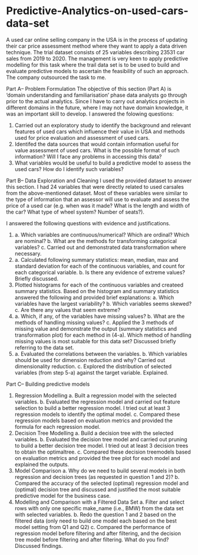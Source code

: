 # Predictive-Analytics-on-used-cars-data-set
A used car online selling company in the USA is in the process of updating their car price assessment method where they want to apply a data driven technique. The trial dataset consists of 25 variables describing 23531 car sales from 2019 to 2020. The management is very keen to apply predictive modelling for this task where the trail data set is to be used to build and evaluate predictive models to ascertain the feasibility of such an approach. The company outsourced the task to me.

Part A– Problem Formulation 
The objective of this section (Part A) is ‘domain understanding and familiarisation’ phase data analysts go through prior to the actual analytics. Since I have to 
carry out analytics projects in different domains in the future, where I may not have domain knowledge, it was an important skill to develop. I answered the folowing questions:

1. Carried out an exploratory study to identify the background and relevant features of used cars which influence their value in USA and methods used for price evaluation and assessment of used cars.
2. Identifed the data sources that would contain information useful for value assessment of used cars. What is the possible format of such information? Will I face any problems in accessing this data?
3. What variables would be useful to build a predictive model to assess the used cars? How do I identify such variables?


Part B– Data Exploration and Cleaning 
I used the provided dataset to answer this section. I had 24 variables that were directly related to used carsales from the above-mentioned dataset. Most of these variables were similar to the type of information that an assessor will use to evaluate and assess the price of a used car (e.g. when was it made? What is the length and width of the car? What type of wheel system? Number of seats?). 

I answered the following questions with evidence and justifications.
1. a. Which variables are continuous/numerical? Which are ordinal? Which are nominal?
b. What are the methods for transforming categorical variables? 
c. Carried out and demonstrated data transformation where necessary. 
2. a. Calculated following summary statistics: mean, median, max and standard deviation for each of the continuous variables, and count for each categorical variable. 
b. Is there any evidence of extreme values? Briefly discussed.
3. Plotted histograms for each of the continuous variables and createed summary statistics. Based on 
the histogram and summary statistics answered the following and provided brief explanations:
a. Which variables have the largest variability?
b. Which variables seems skewed?
c. Are there any values that seem extreme? 
4. a. Which, if any, of the variables have missing values? 
b. What are the methods of handling missing values?
c. Applied the 3 methods of missing value and demonstrate the output (summary statistics and 
transformation plot) for each method in (4-a). Which method of handling missing values is most suitable for this data set? Discussed 
briefly referring to the data set.
5. a. Evaluated the correlations between the variables. 
b. Which variables should be used for dimension reduction and why? Carried out dimensionality 
reduction.
c. Explored the distribution of selected variables (from step 5-a) against the target variable. Explained.


Part C– Building predictive models
1. Regression Modelling 
a. Built a regression model with the selected variables. 
b. Evaluated the regression model and carried out feature selection to build a better regression model. I tried out at least 3 regression models to identify the 
optimal model.
c. Compared these regression models based on evaluation metrics and provided the 
formula for each regression model.
2. Decision Tree Modelling
a. Build a decision tree with the selected variables.
b. Evaluated the decision tree model and carried out pruning to build a better decision tree model. I tried out at least 3 decision trees to obtain the 
optimaltree.
c. Compared these decision treemodels based on evaluation metrics and provided the tree plot for each model and explained the outputs.
3. Model Comparison
a. Why do we need to build several models in both regression and decision trees (as requested in question 1 and 2)?
b. Compared the accuracy of the selected (optimal) regression model and (optimal) decision tree and discussed and justified the most suitable predictive model for the 
business case.
4. Modelling and Comparison with a Filtered Data Set
a. Filter and select rows with only one specific make_name (i.e., BMW) from the data set with selected variables.
b. Redo the question 1 and 2 based on the filtered data (only need to build one model each based on the best model setting from Q1 and Q2)
c. Compared the performance of regression model before filtering and after filtering, and the decision tree model before filtering and after filtering. What do you find? Discussed findings.
